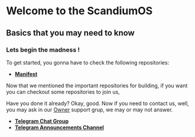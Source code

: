 # Welcome to the ScandiumOS

## Basics that you may need to know

### Lets begin the madness !

To get started, you gonna have to check the following repositories:

* [**Manifest**](https://github.com/ScandiumOS/android)

Now that we mentioned the important repositories for building, if you want you can checkout some repositories to join us, 

Have you done it already? Okay, good. Now if you need to contact us, well, you may ask in our [Owner](https://t.me/Akemiinawa) support grup, we may or may not answer.

 * [**Telegram Chat Group**](https://t.me/ScandiumOS)
 * [**Telegram Announcements Channel**](https://t.me/ScandiumUIupdates)
```

